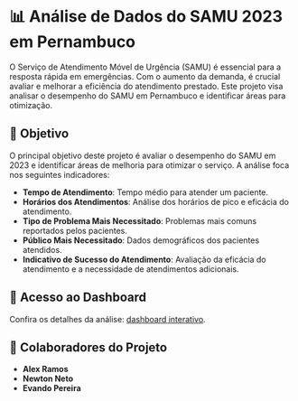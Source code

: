 # 📊 Análise de Dados do SAMU 2023 em Pernambuco

O Serviço de Atendimento Móvel de Urgência (SAMU) é essencial para a resposta rápida em emergências. Com o aumento da demanda, é crucial avaliar e melhorar a eficiência do atendimento prestado. Este projeto visa analisar o desempenho do SAMU em Pernambuco e identificar áreas para otimização.

## 🎯 Objetivo

O principal objetivo deste projeto é avaliar o desempenho do SAMU em 2023 e identificar áreas de melhoria para otimizar o serviço. A análise foca nos seguintes indicadores:

- **Tempo de Atendimento**: Tempo médio para atender um paciente.
- **Horários dos Atendimentos**: Análise dos horários de pico e eficácia do atendimento.
- **Tipo de Problema Mais Necessitado**: Problemas mais comuns reportados pelos pacientes.
- **Público Mais Necessitado**: Dados demográficos dos pacientes atendidos.
- **Indicativo de Sucesso do Atendimento**: Avaliação da eficácia do atendimento e a necessidade de atendimentos adicionais.

## 🔗 Acesso ao Dashboard

Confira os detalhes da análise: [dashboard interativo](https://lnkd.in/dJMG6fp5).

## 👥 Colaboradores do Projeto

- **Alex Ramos**
- **Newton Neto**
- **Evando Pereira**

